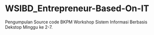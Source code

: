 # WSIBD_Entrepreneur-Based-On-IT
Pengumpulan Source code BKPM Workshop Sistem Informasi Berbasis Dekstop Minggu ke 2-7.
